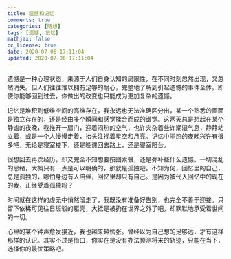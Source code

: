 ```yaml
---
title: 遗憾和记忆
comments: true
categories: [随想]
tags: [遗憾, 记忆]
mathjax: false
cc_license: true
date: 2020-07-06 17:11:04
updated: 2020-07-06 17:11:04
---
```


遗憾是一种心理状态，来源于人们自身认知的局限性，在不同时刻忽然出现，又忽然消失。但人们往往难以拥有足够的耐心，完整地了解到引起遗憾的事件全体。即使你能够回到过去，你做出的改变也只能成为更加复杂的遗憾。

<!--more--> 

记忆是堆积到低维空间的高维存在，我永远也无法准确区分出，某一个熟悉的画面是独立存在的，还是经由多个瞬间和感觉揉合而成的错觉。这两天总是想起在某个静谧的夜晚，我推开一扇门，迎着闷热的空气，也许夹杂着些许潮湿气息，静静站立着，或是一个人慢慢走着，抬头注视着星空和月亮。记忆中闷热的夜晚兴许有很多吧，无论是寝室楼下，还是晚课回去路上，还是寝室阳台。

很想回去再次经历，却又完全不知想要按图索骥，还是弥补些什么遗憾。一切混乱的思绪，大概只有一点是可以明确的，那就是孤独吧。不知为何，回忆里的自己，总是孤独的，哪怕身边有人陪伴，回忆里却只有自己。是因为被代入回忆中的现在的我，正经受着孤独吗？

时间就在这样的虚无中悄然溜走了，我既没有准备好告别，也完全不善于迎接。只留下依稀可见往日斑驳的躯壳，大抵是被扔在世界之外了吧，却默默地承受着世间的一切。

心里的某个钟声愈发接近，我也越来越慌张。曾经以为自己想的足够远，才有这样那样的认识。其实不过是借口，你实在是没有办法预测将来的轨迹，只能在当下，选择你的最优策略吧。
